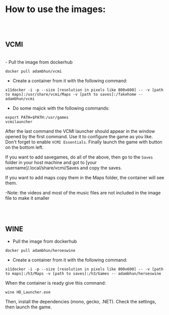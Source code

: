 # How to use the images:
<br>
<br>

## VCMI
<br>
- Pull the image from dockerhub

`docker pull adambhun/vcmi`


- Create a container from it with the following command:

`x11docker -i -p --size [resolution in pixels like 800x600] -- -v [path to maps]:/usr/share/vcmi/Maps -v [path to saves]:/fakehome -- adambhun/vcmi` 


- Do some majick with the following commands:

```
export PATH=$PATH:/usr/games
vcmilauncher
```


After the last command the VCMI launcher should appear in the window opened by the first command. Use it to configure the game as you like. Don't forget to enable `VCMI Essentials`.
Finally launch the game with button on the bottom left.

If you want to add savegames, do all of the above, then go to the `Saves` folder in your host machine and got to [your username]/.local/share/vcmi/Saves and copy the saves.

If you want to add maps copy them in the Maps folder, the container will see them.

-Note: the videos and most of the music files are not included in the image file to make it smaller

<br>
<br>

## WINE

- Pull the image from dockerhub

`docker pull adambhun/heroeswine`


- Create a container from it with the following command:

`x11docker -i -p --size [resolution in pixels like 800x600] -- -v [path to maps]:/h3/Maps -v [path to saves]:/h3/Games -- adambhun/heroeswine` 


When the container is ready give this command:

```
wine HD_Launcher.exe
```

Then, install the dependencies (mono, gecko, .NET).
Check the settings, then launch the game.